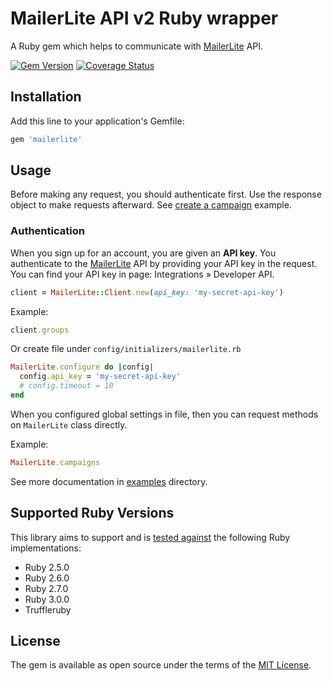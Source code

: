 # MailerLite API v2 Ruby wrapper

A Ruby gem which helps to communicate with [MailerLite][mailerlite] API.

[![Gem Version](https://img.shields.io/gem/v/mailerlite.svg?style=flat-square)][rubygems]
[![Coverage Status](https://img.shields.io/codecov/c/github/jpalumickas/mailerlite-ruby?style=flat-square)][codecov]

## Installation

Add this line to your application's Gemfile:

```ruby
gem 'mailerlite'
```

## Usage

Before making any request, you should authenticate first. Use the response object to
make requests afterward.
See [create a campaign][create_a_campaign] example.

### Authentication

When you sign up for an account, you are given an **API key**. You authenticate to
the [MailerLite][mailerlite] API by providing your API key in the request.
You can find your API key in page: Integrations » Developer API.

```ruby
client = MailerLite::Client.new(api_key: 'my-secret-api-key')
```

Example:

```ruby
client.groups
```

Or create file under `config/initializers/mailerlite.rb`

```ruby
MailerLite.configure do |config|
  config.api_key = 'my-secret-api-key'
  # config.timeout = 10
end
```

When you configured global settings in file, then you can request methods
on `MailerLite` class directly.

Example:

```ruby
MailerLite.campaigns
```

See more documentation in [examples][examples] directory.

## Supported Ruby Versions

This library aims to support and is [tested against][github_actions] the following Ruby
implementations:

* Ruby 2.5.0
* Ruby 2.6.0
* Ruby 2.7.0
* Ruby 3.0.0
* Truffleruby

## License

The gem is available as open source under the terms of the [MIT License][license].

[rubygems]: https://rubygems.org/gems/mailerlite
[codecov]: https://codecov.io/gh/jpalumickas/mailerlite-ruby
[github_actions]: https://github.com/jpalumickas/mailerlite-ruby/actions

[license]: https://raw.githubusercontent.com/jpalumickas/mailerlite-ruby/master/LICENSE
[create_a_campaign]: https://raw.githubusercontent.com/jpalumickas/mailerlite-ruby/master/examples/create_campaign.md
[examples]: https://github.com/jpalumickas/mailerlite-ruby/tree/master/examples

[mailerlite]: https://www.mailerlite.com
